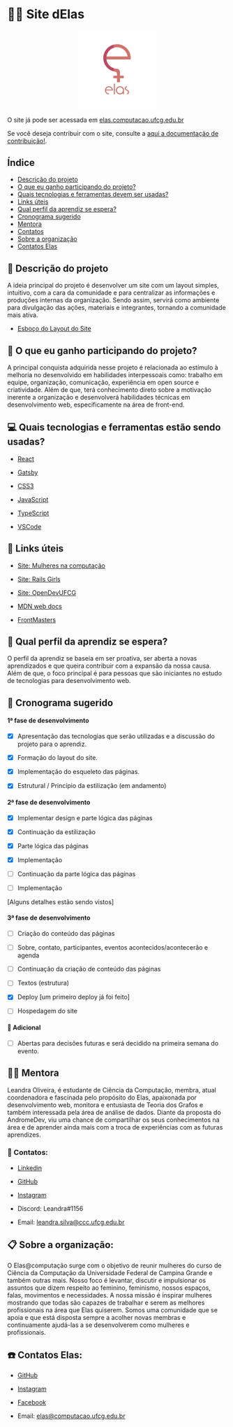 # 👩‍💻 Site dElas  
<p align="center">
<img src="./assets/logo_elas.png" heigth="80" width="180"/>
<p/>

O site já pode ser acessada em [elas.computacao.ufcg.edu.br](https://elas.computacao.ufcg.edu.br/)

Se você deseja contribuir com o site, consulte a [aqui a documentação de contribuição!](https://elas.computacao.ufcg.edu.br/DocsSiteElas/).

## Índice
- [Descrição do projeto](#pencil-Descrição-do-projeto)
- [O que eu ganho participando do projeto?](#thought_balloon-O-que-eu-ganho-participando-do-projeto)
- [Quais tecnologias e ferramentas devem ser usadas?](#computer-Quais-tecnologias-e-ferramentas-devem-ser-usadas)
- [Links úteis](#link-Links-úteis)
- [Qual perfil da aprendiz se espera?](#woman-Qual-perfil-da-aprendiz-se-espera)
- [Cronograma sugerido](#calendar-cronograma-sugerido)
- [Mentora](#woman_teacher-Mentora)
- [Contatos](#loudspeaker-Contatos)
- [Sobre a organização](#clipboard-Sobre-a-organização)
- [Contatos Elas](#telephone-Contatos-Elas)

## :pencil: Descrição do projeto 

A ideia principal do projeto é desenvolver um site com um layout simples, intuitivo, com a cara da comunidade e para centralizar as informações e produções internas da organização. Sendo assim, servirá como ambiente para divulgação das ações, materiais e integrantes, tornando a comunidade mais ativa.

- [Esboço do Layout do Site](https://github.com/elasComputacao/Site/blob/master/assets/layout.png?raw=true)


## :thought_balloon: O que eu ganho participando do projeto?

A principal conquista adquirida nesse projeto é relacionada ao estímulo à melhoria no desenvolvido em habilidades interpessoais como: trabalho em equipe, organização, comunicação, experiência em open source e criatividade. Além de que, terá conhecimento direto sobre a motivação inerente a organização e desenvolverá habilidades técnicas em desenvolvimento web, especificamente na área de front-end.

## :computer: Quais tecnologias e ferramentas estão sendo usadas?

- [React](https://pt-br.reactjs.org/)

- [Gatsby](https://www.gatsbyjs.com/)

- [CSS3](https://developer.mozilla.org/pt-BR/docs/Web/CSS)

- [JavaScript](https://www.javascript.com/)

- [TypeScript](https://www.typescriptlang.org/)

- [VSCode](https://code.visualstudio.com/)

## :link: Links úteis

- [Site: Mulheres na computação](https://mulheresnacomputacao.com/)

- [Site: Rails Girls](http://railsgirls.com/)

- [Site: OpenDevUFCG](https://opendevufcg.org/)

- [MDN web docs](https://developer.mozilla.org/pt-BR/)

- [FrontMasters](https://frontendmasters.com/books/front-end-handbook/2019/#4.28)

## :woman: Qual perfil da aprendiz se espera?

O perfil da aprendiz se baseia em ser proativa, ser aberta a novas aprendizados e que queira contribuir com a expansão da nossa causa. Além de que, o foco principal é para pessoas que são iniciantes no estudo de tecnologias para desenvolvimento web.

## :calendar: Cronograma sugerido

#### 1ª fase de desenvolvimento

- [x] Apresentação das tecnologias que serão utilizadas e a discussão do projeto para o aprendiz.
    
- [x] Formação do layout do site.
    
- [x] Implementação do esqueleto das páginas.

- [x] Estrutural / Princípio da estilização (em andamento)
    
#### 2ª fase de desenvolvimento

- [x] Implementar design e parte lógica das páginas
    
- [x] Continuação da estilização
    
- [x] Parte lógica das páginas
    
- [x] Implementação

- [ ] Continuação da parte lógica das páginas
    
- [ ] Implementação

[Alguns detalhes estão sendo vistos]
    
#### 3ª fase de desenvolvimento

- [ ] Criação do conteúdo das páginas
    
- [ ] Sobre, contato, participantes, eventos acontecidos/acontecerão e agenda
    
- [ ] Continuação da criação de conteúdo das páginas
    
- [ ] Textos (estrutura)
    
- [x] Deploy [um primeiro deploy já foi feito]
    
- [ ] Hospedagem do site
    
#### :pushpin: Adicional

- [ ] Abertas para decisões futuras e será decidido na primeira semana do evento.
    
## :woman_teacher: Mentora

Leandra Oliveira, é estudante de Ciência da Computação, membra, atual coordenadora e fascinada pelo propósito do Elas, apaixonada por desenvolvimento web, monitora e entusiasta de Teoria dos Grafos e também interessada pela área de análise de dados. Diante da proposta do AndromeDev, viu uma chance de compartilhar os seus conhecimentos na área e de aprender ainda mais com a troca de experiências com as futuras aprendizes.

### :loudspeaker: Contatos:

-  [Linkedin](https://www.linkedin.com/in/leandra-silva-831b891ab/)
    
-  [GitHub](https://github.com/LeandraOliveiraS)
    
-  [Instagram](https://www.instagram.com/_leandra.oliveiras/)
    
-  Discord: Leandra#1156
    
-  Email: leandra.silva@ccc.ufcg.edu.br
    
## :clipboard: Sobre a organização:

O Elas@computação surge com o objetivo de reunir mulheres do curso de Ciência da Computação da Universidade Federal de Campina Grande e também outras mais. Nosso foco é levantar, discutir e impulsionar os assuntos que dizem respeito ao feminino, feminismo, nossos espaços, falas, movimentos e necessidades. A nossa missão é inspirar mulheres mostrando que todas são capazes de trabalhar e serem as melhores profissionais na área que Elas quiserem. Somos uma comunidade que se apoia e que está disposta sempre a acolher novas membras e continuamente ajudá-las a se desenvolverem como mulheres e profissionais.
 
##  :telephone: Contatos Elas:

-   [GitHub](https://github.com/elasComputacao)
    
-   [Instagram](https://instagram.com/elascomputacao?igshid=1om5sr73g0tmu)
    
-   [Facebook](https://www.facebook.com/elascomputacao)
    
-   Email: elas@computacao.ufcg.edu.br

